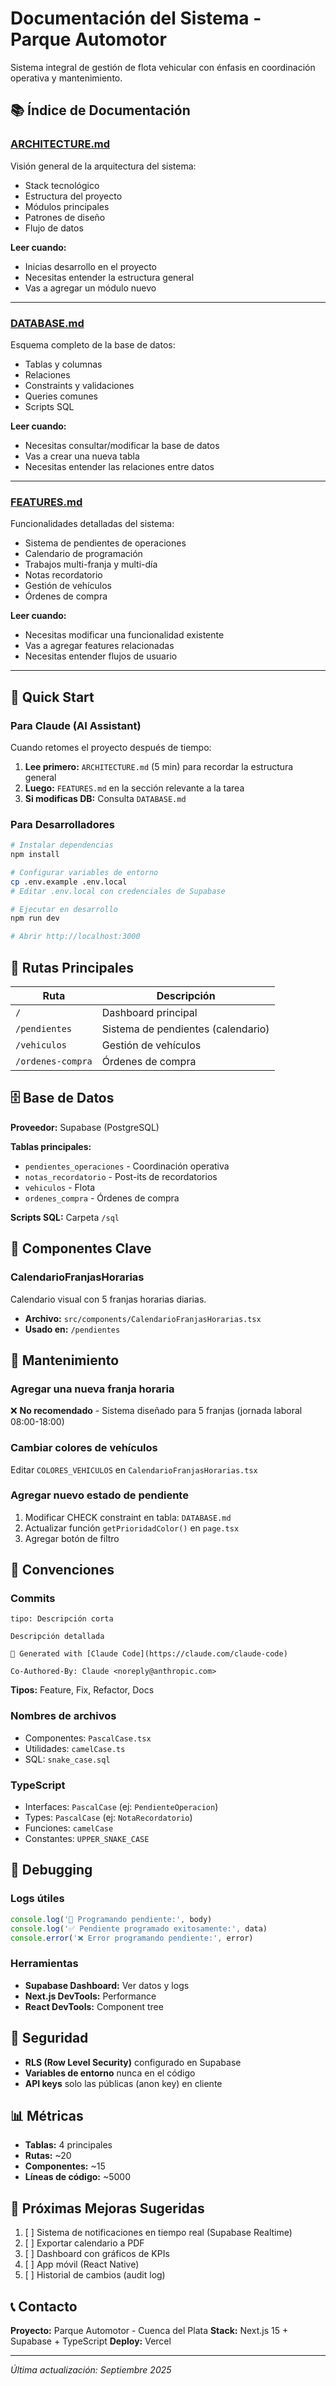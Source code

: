 # Documentación del Sistema - Parque Automotor

Sistema integral de gestión de flota vehicular con énfasis en coordinación operativa y mantenimiento.

## 📚 Índice de Documentación

### [ARCHITECTURE.md](./ARCHITECTURE.md)
Visión general de la arquitectura del sistema:
- Stack tecnológico
- Estructura del proyecto
- Módulos principales
- Patrones de diseño
- Flujo de datos

**Leer cuando:**
- Inicias desarrollo en el proyecto
- Necesitas entender la estructura general
- Vas a agregar un módulo nuevo

---

### [DATABASE.md](./DATABASE.md)
Esquema completo de la base de datos:
- Tablas y columnas
- Relaciones
- Constraints y validaciones
- Queries comunes
- Scripts SQL

**Leer cuando:**
- Necesitas consultar/modificar la base de datos
- Vas a crear una nueva tabla
- Necesitas entender las relaciones entre datos

---

### [FEATURES.md](./FEATURES.md)
Funcionalidades detalladas del sistema:
- Sistema de pendientes de operaciones
- Calendario de programación
- Trabajos multi-franja y multi-día
- Notas recordatorio
- Gestión de vehículos
- Órdenes de compra

**Leer cuando:**
- Necesitas modificar una funcionalidad existente
- Vas a agregar features relacionadas
- Necesitas entender flujos de usuario

---

## 🚀 Quick Start

### Para Claude (AI Assistant)

Cuando retomes el proyecto después de tiempo:

1. **Lee primero:** `ARCHITECTURE.md` (5 min) para recordar la estructura general
2. **Luego:** `FEATURES.md` en la sección relevante a la tarea
3. **Si modificas DB:** Consulta `DATABASE.md`

### Para Desarrolladores

```bash
# Instalar dependencias
npm install

# Configurar variables de entorno
cp .env.example .env.local
# Editar .env.local con credenciales de Supabase

# Ejecutar en desarrollo
npm run dev

# Abrir http://localhost:3000
```

## 📍 Rutas Principales

| Ruta | Descripción |
|------|-------------|
| `/` | Dashboard principal |
| `/pendientes` | Sistema de pendientes (calendario) |
| `/vehiculos` | Gestión de vehículos |
| `/ordenes-compra` | Órdenes de compra |

## 🗄️ Base de Datos

**Proveedor:** Supabase (PostgreSQL)

**Tablas principales:**
- `pendientes_operaciones` - Coordinación operativa
- `notas_recordatorio` - Post-its de recordatorios
- `vehiculos` - Flota
- `ordenes_compra` - Órdenes de compra

**Scripts SQL:** Carpeta `/sql`

## 🎨 Componentes Clave

### CalendarioFranjasHorarias
Calendario visual con 5 franjas horarias diarias.
- **Archivo:** `src/components/CalendarioFranjasHorarias.tsx`
- **Usado en:** `/pendientes`

## 🔧 Mantenimiento

### Agregar una nueva franja horaria
❌ **No recomendado** - Sistema diseñado para 5 franjas (jornada laboral 08:00-18:00)

### Cambiar colores de vehículos
Editar `COLORES_VEHICULOS` en `CalendarioFranjasHorarias.tsx`

### Agregar nuevo estado de pendiente
1. Modificar CHECK constraint en tabla: `DATABASE.md`
2. Actualizar función `getPrioridadColor()` en `page.tsx`
3. Agregar botón de filtro

## 📝 Convenciones

### Commits
```
tipo: Descripción corta

Descripción detallada

🤖 Generated with [Claude Code](https://claude.com/claude-code)

Co-Authored-By: Claude <noreply@anthropic.com>
```

**Tipos:** Feature, Fix, Refactor, Docs

### Nombres de archivos
- Componentes: `PascalCase.tsx`
- Utilidades: `camelCase.ts`
- SQL: `snake_case.sql`

### TypeScript
- Interfaces: `PascalCase` (ej: `PendienteOperacion`)
- Types: `PascalCase` (ej: `NotaRecordatorio`)
- Funciones: `camelCase`
- Constantes: `UPPER_SNAKE_CASE`

## 🐛 Debugging

### Logs útiles
```typescript
console.log('📅 Programando pendiente:', body)
console.log('✅ Pendiente programado exitosamente:', data)
console.error('❌ Error programando pendiente:', error)
```

### Herramientas
- **Supabase Dashboard:** Ver datos y logs
- **Next.js DevTools:** Performance
- **React DevTools:** Component tree

## 🔐 Seguridad

- **RLS (Row Level Security)** configurado en Supabase
- **Variables de entorno** nunca en el código
- **API keys** solo las públicas (anon key) en cliente

## 📊 Métricas

- **Tablas:** 4 principales
- **Rutas:** ~20
- **Componentes:** ~15
- **Líneas de código:** ~5000

## 🎯 Próximas Mejoras Sugeridas

1. [ ] Sistema de notificaciones en tiempo real (Supabase Realtime)
2. [ ] Exportar calendario a PDF
3. [ ] Dashboard con gráficos de KPIs
4. [ ] App móvil (React Native)
5. [ ] Historial de cambios (audit log)

## 📞 Contacto

**Proyecto:** Parque Automotor - Cuenca del Plata
**Stack:** Next.js 15 + Supabase + TypeScript
**Deploy:** Vercel

---

*Última actualización: Septiembre 2025*
